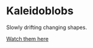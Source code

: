 # Kaleidoblobs

Slowly drifting changing shapes.

[Watch them here](https://trichoplax.github.io/kaleidoblobs)


